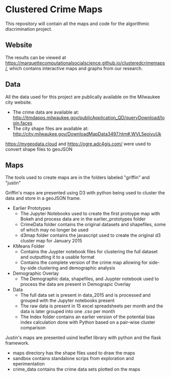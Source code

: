 # Clustered Crime Maps
This repository will contain all the maps and code for the algorithmic discrimination project. 

## Website
The results can be viewed at https://marquettecomputationalsocialscience.github.io/clusteredcrimemaps/, which contains interactive maps and graphs from our research.

## Data  
All the data used for this project are publically available on the Milwaukee city website.
* The crime data are available at: http://itmdapps.milwaukee.gov/publicApplication_QD/queryDownload/login.faces
* The city shape files are available at: http://city.milwaukee.gov/DownloadMapData3497.htm#.WVL5eojyuUk

https://mygeodata.cloud and https://ogre.adc4gis.com/ were used to convert shape files to geoJSON


## Maps
The tools used to create maps are in the folders labeled "griffin" and "justin"

Griffin's maps are presented using D3 with python being used to cluster the data and store in a geoJSON frame.
* Earlier Prototypes
  * The Jupyter Notebooks used to create the first protoype map with Bokeh and process data are in the earlier_prototypes folder
  * CrimeData folder contains the original datasets and shapefiles, some of which may no longer be used
  * d3map folder contains the javascript used to create the original d3 cluster map for January 2015
* KMeans Folder
  * Contains the Juypter notebook files for clustering the full dataset and outputting it to a usable format
  * Contains the complete version of the crime map allowing for side-by-side clustering and demographic analysis
* Demographic Overlay
  * The Demographic data, shapefiles, and Juypter notebook used to process the data are present in Demograpic Overlay
* Data
  * The full data set is present in data_2015 and is processed and grouped with the Jupyter notebooks present
  * The raw data is present in 15 excel spreadsheets per month and the data is later grouped into one .csv per month
  * The Index folder contains an earlier version of the potential bias index calculation done with Python based on a pair-wise cluster comparison

Justin's maps are presented usind leaflet library with python and the flask framework.
* maps directory has the shape files used to draw the maps
* sandbox contains standalone scrips from exploration and eperimentation
* crime_data contains the crime data sets plotted on the maps

